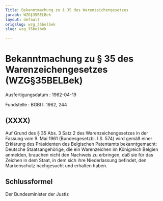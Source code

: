 ```yaml
---
Title: Bekanntmachung zu § 35 des Warenzeichengesetzes
jurabk: WZG§35BELBek
layout: default
origslug: wzg_35belbek
slug: wzg_35belbek

---
```


# Bekanntmachung zu § 35 des Warenzeichengesetzes (WZG§35BELBek)

Ausfertigungsdatum
:   1962-04-19

Fundstelle
:   BGBl I: 1962, 244



## (XXXX)

Auf Grund des § 35 Abs. 3 Satz 2 des Warenzeichengesetzes in der Fassung vom 9. Mai 1961 (Bundesgesetzbl. I S. 574) wird gemäß einer Erklärung des Präsidenten des Belgischen Patentamts bekanntgemacht:
Deutsche Staatsangehörige, die ein Warenzeichen im Königreich Belgien anmelden, brauchen nicht den Nachweis zu erbringen, daß sie für das Zeichen in dem Staat, in dem sich ihre Niederlassung befindet, den Markenschutz nachgesucht und erhalten haben.


## Schlussformel

Der Bundesminister der Justiz

